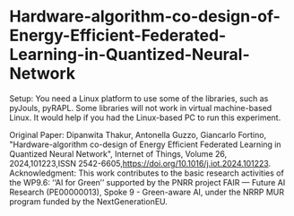 # Hardware-algorithm-co-design-of-Energy-Efficient-Federated-Learning-in-Quantized-Neural-Network
Setup:
You need a Linux platform to use some of the libraries, such as pyJouls, pyRAPL. Some libraries will not work in virtual machine-based Linux. It would help if you had the Linux-based PC to run this experiment. 


Original Paper:
Dipanwita Thakur, Antonella Guzzo, Giancarlo Fortino, "Hardware-algorithm co-design of Energy Efficient Federated Learning in Quantized Neural Network", Internet of Things,
Volume 26, 2024,101223,ISSN 2542-6605,https://doi.org/10.1016/j.iot.2024.101223.
Acknowledgment:
This work contributes to the basic research activities of the WP9.6: ‘‘AI for Green’’ supported by the PNRR project FAIR — Future
AI Research (PE00000013), Spoke 9 - Green-aware AI, under the NRRP MUR program funded by the NextGenerationEU.
